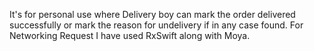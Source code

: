 It's for personal use where Delivery boy can mark the order delivered successfully or mark the reason for undelivery if in any case found. For Networking Request I have used RxSwift along with Moya.  
